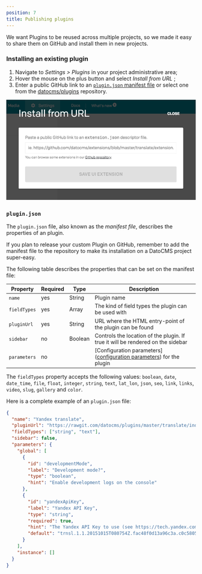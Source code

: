 ```yaml
---
position: 7
title: Publishing plugins
---
```


We want Plugins to be reused across multiple projects, so we made it easy to share them on GitHub and install them in new projects.

### Installing an existing plugin

1. Navigate to *Settings > Plugins* in your project administrative area;
1. Hover the mouse on the plus button and select *Install from URL* ;
1. Enter a public GitHub link to an [`plugin.json` manifest file](/docs/plugins/manifest/) or select one from the [datocms/plugins](datocms/plugins) repository.

![foo](../images/plugins/url.png)


### `plugin.json`

The `plugin.json` file, also known as the *manifest file*, describes the properties of an plugin.

If you plan to release your custom Plugin on GitHub, remember to add the manifest file to the repository to make its installation on a DatoCMS project super-easy.

The following table describes the properties that can be set on the manifest file:

Property       | Required | Type           | Description
---------------|----------|----------------|------------
`name`         | yes      | String         | Plugin name
`fieldTypes`   | yes      | Array<String>  | The kind of field types the plugin can be used with
`pluginUrl` | yes      | String         | URL where the HTML entry-point of the plugin can be found
`sidebar`      | no       | Boolean        | Controls the location of the plugin. If true it will be rendered on the sidebar
`parameters`   | no       |                | [Configuration parameters]([configuration parameters](/docs/plugins/configuration-parameters/)) for the plugin

The `fieldTypes` property accepts the following values: `boolean`, `date`, `date_time`, `file`, `float`, `integer`, `string`, `text`, `lat_lon`, `json`, `seo`, `link`, `links`, `video`, `slug`, `gallery` and `color`.

Here is a complete example of an `plugin.json` file:

```json
{
  "name": "Yandex translate",
  "pluginUrl": "https://rawgit.com/datocms/plugins/master/translate/index.html",
  "fieldTypes": ["string", "text"],
  "sidebar": false,
  "parameters": {
    "global": [
      {
        "id": "developmentMode",
        "label": "Development mode?",
        "type": "boolean",
        "hint": "Enable development logs on the console"
      },
      {
        "id": "yandexApiKey",
        "label": "Yandex API Key",
        "type": "string",
        "required": true,
        "hint": "The Yandex API Key to use (see https://tech.yandex.com/translate/)",
        "default": "trnsl.1.1.20151015T080754Z.fac48f0d13a96c3a.c0c58058288c42ba40de8aec2b36d9d86c3adb1d"
      }
    ],
    "instance": []
  }
}
```

